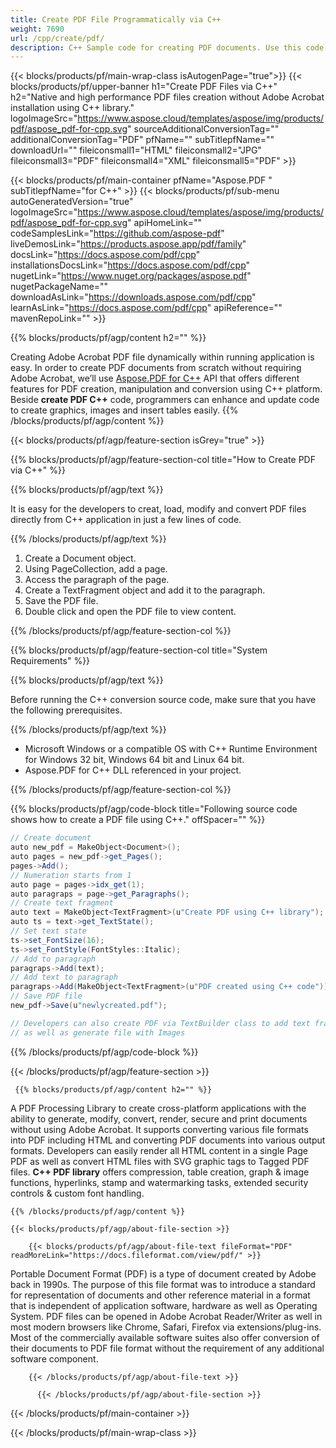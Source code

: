 ```yaml
---
title: Create PDF File Programmatically via C++ 
weight: 7690
url: /cpp/create/pdf/ 
description: C++ Sample code for creating PDF documents. Use this code to generate PDF files within C++ applications.
---
```


{{< blocks/products/pf/main-wrap-class isAutogenPage="true">}}
{{< blocks/products/pf/upper-banner h1="Create PDF Files via C++" h2="Native and high performance PDF files creation without Adobe Acrobat installation using C++ library." logoImageSrc="https://www.aspose.cloud/templates/aspose/img/products/pdf/aspose_pdf-for-cpp.svg" sourceAdditionalConversionTag="" additionalConversionTag="PDF" pfName="" subTitlepfName="" downloadUrl="" fileiconsmall1="HTML" fileiconsmall2="JPG" fileiconsmall3="PDF" fileiconsmall4="XML" fileiconsmall5="PDF" >}}

{{< blocks/products/pf/main-container pfName="Aspose.PDF " subTitlepfName="for C++" >}}
{{< blocks/products/pf/sub-menu autoGeneratedVersion="true" logoImageSrc="https://www.aspose.cloud/templates/aspose/img/products/pdf/aspose_pdf-for-cpp.svg" apiHomeLink="" codeSamplesLink="https://github.com/aspose-pdf" liveDemosLink="https://products.aspose.app/pdf/family" docsLink="https://docs.aspose.com/pdf/cpp" installationsDocsLink="https://docs.aspose.com/pdf/cpp" nugetLink="https://www.nuget.org/packages/aspose.pdf" nugetPackageName="" downloadAsLink="https://downloads.aspose.com/pdf/cpp" learnAsLink="https://docs.aspose.com/pdf/cpp" apiReference="" mavenRepoLink="" >}}

{{% blocks/products/pf/agp/content h2="" %}}

 Creating Adobe Acrobat PDF file dynamically within running application is easy. In order to create PDF documents from scratch without requiring Adobe Acrobat, we’ll use
 [Aspose.PDF for C++](https://products.aspose.com/pdf/cpp) 
 API that offers different features for PDF creation, manipulation and conversion using C++ platform. Beside **create PDF C++** code, programmers can enhance and update code to create graphics, images and insert tables easily.
{{% /blocks/products/pf/agp/content %}}

{{< blocks/products/pf/agp/feature-section isGrey="true" >}}

{{% blocks/products/pf/agp/feature-section-col title="How to Create PDF via C++" %}}

{{% blocks/products/pf/agp/text %}}

 It is easy for the developers to creat, load, modify and convert PDF files directly from C++ application in just a few lines of code.

{{% /blocks/products/pf/agp/text %}}

1.  Create a Document object.
1.  Using PageCollection, add a page.
1.  Access the paragraph of the page.
1.  Create a TextFragment object and add it to the paragraph.
1.  Save the PDF file.
1.  Double click and open the PDF file to view content.

{{% /blocks/products/pf/agp/feature-section-col %}}

{{% blocks/products/pf/agp/feature-section-col title="System Requirements" %}}

{{% blocks/products/pf/agp/text %}}

 Before running the C++ conversion source code, make sure that you have the following prerequisites.

{{% /blocks/products/pf/agp/text %}}

- Microsoft Windows or a compatible OS with C++ Runtime Environment for Windows 32 bit, Windows 64 bit and Linux 64 bit.
- Aspose.PDF for C++ DLL referenced in your project.

{{% /blocks/products/pf/agp/feature-section-col %}}

{{% blocks/products/pf/agp/code-block title="Following source code shows how to create a PDF file using C++." offSpacer="" %}}

```cs
// Create document
auto new_pdf = MakeObject<Document>();
auto pages = new_pdf->get_Pages();
pages->Add();
// Numeration starts from 1
auto page = pages->idx_get(1);
auto paragraps = page->get_Paragraphs();	
// Create text fragment
auto text = MakeObject<TextFragment>(u"Create PDF using C++ library");
auto ts = text->get_TextState();
// Set text state
ts->set_FontSize(16);
ts->set_FontStyle(FontStyles::Italic);
// Add to paragraph
paragraps->Add(text);
// Add text to paragraph
paragraps->Add(MakeObject<TextFragment>(u"PDF created using C++ code"));
// Save PDF file
new_pdf->Save(u"newlycreated.pdf");

// Developers can also create PDF via TextBuilder class to add text fragments and paragraphs
// as well as generate file with Images 

```

{{% /blocks/products/pf/agp/code-block %}}

{{< /blocks/products/pf/agp/feature-section >}}

<!-- aboutfile Starts -->

     
     {{% blocks/products/pf/agp/content h2="" %}}

 A PDF Processing Library to create cross-platform applications with the ability to generate, modify, convert, render, secure and print documents without using Adobe Acrobat. It supports converting various file formats into PDF including HTML and converting PDF documents into various output formats. Developers can easily render all HTML content in a single Page PDF as well as convert HTML files with SVG graphic tags to Tagged PDF files. **C++ PDF library** offers compression, table creation, graph & image functions, hyperlinks, stamp and watermarking tasks, extended security controls & custom font handling.



    {{% /blocks/products/pf/agp/content %}}

    {{< blocks/products/pf/agp/about-file-section >}}

        {{< blocks/products/pf/agp/about-file-text fileFormat="PDF" readMoreLink="https://docs.fileformat.com/view/pdf/" >}}
Portable Document Format (PDF) is a type of document created by Adobe back in 1990s. The purpose of this file format was to introduce a standard for representation of documents and other reference material in a format that is independent of application software, hardware as well as Operating System. PDF files can be opened in Adobe Acrobat Reader/Writer as well in most modern browsers like Chrome, Safari, Firefox via extensions/plug-ins. Most of the commercially available software suites also offer conversion of their documents to PDF file format without the requirement of any additional software component.

        {{< /blocks/products/pf/agp/about-file-text >}}

          {{< /blocks/products/pf/agp/about-file-section >}} 

<!-- aboutfile Ends -->

{{< /blocks/products/pf/main-container >}}
    
{{< /blocks/products/pf/main-wrap-class >}}